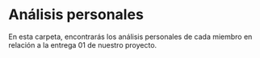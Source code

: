 # Análisis personales

En esta carpeta, encontrarás los análisis personales de cada miembro en relación a la entrega 01 de nuestro proyecto.